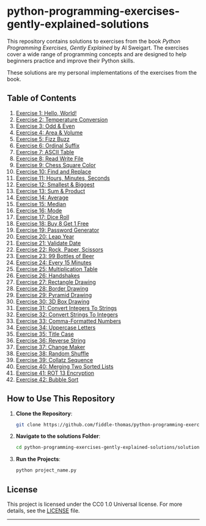 # python-programming-exercises-gently-explained-solutions

This repository contains solutions to exercises from the book *Python Programming Exercises, Gently Explained* by Al Sweigart. The exercises cover a wide range of programming concepts and are designed to help beginners practice and improve their Python skills.

These solutions are my personal implementations of the exercises from the book.

## Table of Contents

1. [Exercise 1: Hello, World!](solutions/exercise_01_hello_world.py)
2. [Exercise 2: Temperature Conversion](solutions/exercise_02_temperature_conversion.py)
3. [Exercise 3: Odd & Even](solutions/exercise_03_odd_even.py)
4. [Exercise 4: Area & Volume](solutions/exercise_04_area_volume.py)
5. [Exercise 5: Fizz Buzz](solutions/exercise_05_fizz_buzz.py)
6. [Exercise 6: Ordinal Suffix](solutions/exercise_06_ordinal_suffix.py)
7. [Exercise 7: ASCII Table](solutions/exercise_07_ascii_table.py)
8. [Exercise 8: Read Write File](solutions/exercise_08_read_write_file.py)
9. [Exercise 9: Chess Square Color](solutions/exercise_09_chess_square_color.py)
10. [Exercise 10: Find and Replace](solutions/exercise_10_find_replace.py)
11. [Exercise 11: Hours, Minutes, Seconds](solutions/exercise_11_hours_minutes_seconds.py)
12. [Exercise 12: Smallest & Biggest](solutions/exercise_12_smallest_biggest.py)
13. [Exercise 13: Sum & Product](solutions/exercise_13_sum_product.py)
14. [Exercise 14: Average](solutions/exercise_14_average.py)
15. [Exercise 15: Median](solutions/exercise_15_median.py)
16. [Exercise 16: Mode](solutions/exercise_16_mode.py)
17. [Exercise 17: Dice Roll](solutions/exercise_17_dice_roll.py)
18. [Exercise 18: Buy 8 Get 1 Free](solutions/exercise_18_buy_8_get_1_free.py)
19. [Exercise 19: Password Generator](solutions/exercise_19_password_generator.py)
20. [Exercise 20: Leap Year](solutions/exercise_20_leap_year.py)
21. [Exercise 21: Validate Date](solutions/exercise_21_validate_date.py)
22. [Exercise 22: Rock, Paper, Scissors](solutions/exercise_22_rock_paper_scissors.py)
23. [Exercise 23: 99 Bottles of Beer](solutions/exercise_23_99_bottles_of_beer.py)
24. [Exercise 24: Every 15 Minutes](solutions/exercise_24_every_15_minutes.py)
25. [Exercise 25: Multiplication Table](solutions/exercise_25_multiplication_table.py)
26. [Exercise 26: Handshakes](solutions/exercise_26_handshakes.py)
27. [Exercise 27: Rectangle Drawing](solutions/exercise_27_rectangle_drawing.py)
28. [Exercise 28: Border Drawing](solutions/exercise_28_border_drawing.py)
29. [Exercise 29: Pyramid Drawing](solutions/exercise_29_pyramid_drawing.py)
30. [Exercise 30: 3D Box Drawing](solutions/exercise_30_3d_box_drawing.py)
31. [Exercise 31: Convert Integers To Strings](solutions/exercise_31_convert_integers_to_strings.py)
32. [Exercise 32: Convert Strings To Integers](solutions/exercise_32_convert_strings_to_integers.py)
33. [Exercise 33: Comma-Formatted Numbers](solutions/exercise_33_comma_formatted_numbers.py)
34. [Exercise 34: Uppercase Letters](solutions/exercise_34_uppercase_letters.py)
35. [Exercise 35: Title Case](solutions/exercise_35_title_case.py)
36. [Exercise 36: Reverse String](solutions/exercise_36_reverse_string.py)
37. [Exercise 37: Change Maker](solutions/exercise_37_change_maker.py)
38. [Exercise 38: Random Shuffle](solutions/exercise_38_random_shuffle.py)
39. [Exercise 39: Collatz Sequence](solutions/exercise_39_collatz_sequence.py)
40. [Exercise 40: Merging Two Sorted Lists](solutions/exercise_40_merging_two_sorted_lists.py)
41. [Exercise 41: ROT 13 Encryption](solutions/exercise_41_rot13_encryption.py)
42. [Exercise 42: Bubble Sort](solutions/exercise_42_bubble_sort.py)

## How to Use This Repository

1. **Clone the Repository**:
    ```bash
    git clone https://github.com/fiddle-thomas/python-programming-exercises-gently-explained-solutions.git
    ```

2. **Navigate to the solutions Folder**:
    ```bash
    cd python-programming-exercises-gently-explained-solutions/solutions
    ```

3. **Run the Projects**:
    ```bash
    python project_name.py
    ```

## License

This project is licensed under the CC0 1.0 Universal license. For more details, see the [LICENSE](LICENSE) file.

---
